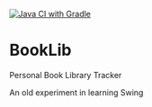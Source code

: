 [![Java CI with Gradle](https://github.com/freeamac/BookLib/actions/workflows/gradle.yml/badge.svg)](https://github.com/freeamac/BookLib/actions/workflows/gradle.yml)

# BookLib
Personal Book Library Tracker

An old experiment in learning Swing
